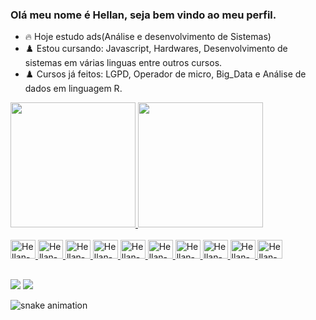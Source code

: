 ### Olá meu nome é Hellan, seja bem vindo ao meu perfil.

- 🔥 Hoje estudo ads(Análise e desenvolvimento de Sistemas)
- ♟️ Estou cursando: Javascript, Hardwares, Desenvolvimento de sistemas em várias linguas entre outros cursos.
- ♟️ Cursos já feitos: LGPD, Operador de micro, Big_Data e Análise de dados em linguagem R.

<div>
  <a href="https://github.com/HEllanlins">
    <img height="200em" src="https://github-readme-stats.vercel.app/api?username=HEllanlins&theme=aura&show_icons=true"/>
    <img height="200em" src="https://github-readme-stats.vercel.app/api/top-langs/?username=HEllanlins&layout=compact&langs_count=16&theme=vue-dark"/>
</div>

<div style="display: inline_block"><br>
  <img aling="center" alt="Hellan-Js" height="30" width="40" src="https://cdn.jsdelivr.net/gh/devicons/devicon@latest/icons/javascript/javascript-plain.svg">
  <img aling="center" alt="Hellan-Ts" height="30" width="40" src="https://cdn.jsdelivr.net/gh/devicons/devicon@latest/icons/typescript/typescript-plain.svg">
  <img aling="center" alt="Hellan-React" height="30" width="40" src="https://cdn.jsdelivr.net/gh/devicons/devicon@latest/icons/react/react-original.svg">
  <img aling="center" alt="Hellan-HTML" height="30" width="40" src="https://cdn.jsdelivr.net/gh/devicons/devicon@latest/icons/html5/html5-original.svg">
  <img aling="center" alt="Hellan-CSS" height="30" width="40" src="https://cdn.jsdelivr.net/gh/devicons/devicon@latest/icons/css3/css3-original.svg">
  <img aling="center" alt="Hellan-Python" height="30" width="40" src="https://cdn.jsdelivr.net/gh/devicons/devicon@latest/icons/python/python-original.svg">
  <img aling="center" alt="Hellan-Csharp" height="30" width="40" src="https://cdn.jsdelivr.net/gh/devicons/devicon@latest/icons/csharp/csharp-original.svg">
  <img aling="center" alt="Hellan-Csharp" height="30" width="40" src="https://cdn.jsdelivr.net/gh/devicons/devicon@latest/icons/bootstrap/bootstrap-original.svg">
  <img aling="center" alt="Hellan-Csharp" height="30" width="40" src="https://cdn.jsdelivr.net/gh/devicons/devicon@latest/icons/git/git-original.svg">
  <img aling="center" alt="Hellan-Csharp" height="30" width="40" src="https://cdn.jsdelivr.net/gh/devicons/devicon@latest/icons/github/github-original.svg">
</div>

##

<div>
  <a href="https://www.youtube.com/@hellanlins3042" target="_blank"><img src="https://img.shields.io/badge/youtube-FF0000?style=for-the-badge&logo=youtube&logoColor=white" target="_blank"></a>
  <a href="https://www.instagram.com/hellan_lins/" target="_blank"><img src="https://img.shields.io/badge/-instagram-%23E4405F?style=for-the-badge&logo=instragram&logoColor=white" target="_blank"></a>
</div>

![snake animation](https://github.com/HEllanlins/HEllanlins/blob/output/github-contribution-grid-snake.sgv)
